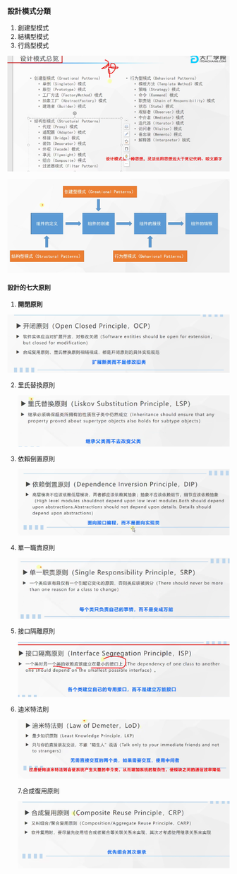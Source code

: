 ### 設計模式分類

1. 創建型模式
2. 結構型模式
3. 行爲型模式

![image-20210824174035212](https://raw.githubusercontent.com/mengziup/pic/main/image-20210824174035212.png)

![image-20210824174056406](https://raw.githubusercontent.com/mengziup/pic/main/image-20210824174056406.png)

#### 設計的七大原則

1. **開閉原則**

![image-20210824174214997](https://raw.githubusercontent.com/mengziup/pic/main/image-20210824174214997.png)



2. 里氏替換原則

   ![image-20210824174303237](https://raw.githubusercontent.com/mengziup/pic/main/image-20210824174303237.png)

3. 依賴倒置原則

   ![image-20210824174335742](https://raw.githubusercontent.com/mengziup/pic/main/image-20210824174335742.png)

4. 單一職責原則

   ![image-20210824174434790](https://raw.githubusercontent.com/mengziup/pic/main/image-20210824174434790.png)

5. 接口隔離原則

   ![image-20210824174519886](https://raw.githubusercontent.com/mengziup/pic/main/image-20210824174519886.png)

6. 迪米特法則

   ![image-20210824174551117](https://raw.githubusercontent.com/mengziup/pic/main/image-20210824174551117.png)

   7.合成復用原則

   ![image-20210824174708061](https://raw.githubusercontent.com/mengziup/pic/main/image-20210824174708061.png)